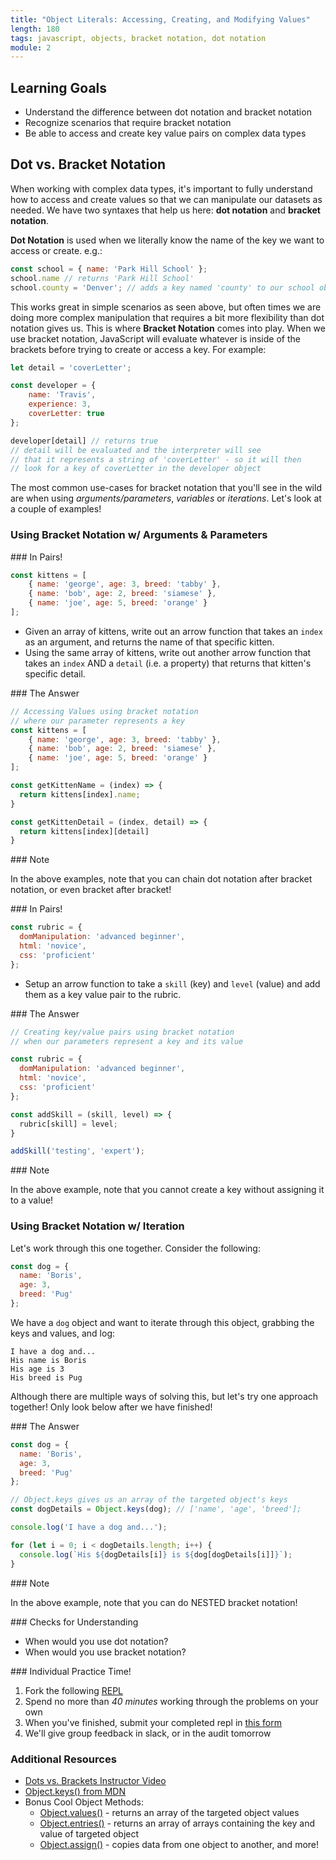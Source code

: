 ```yaml
---
title: "Object Literals: Accessing, Creating, and Modifying Values"
length: 180
tags: javascript, objects, bracket notation, dot notation
module: 2
---
```


## Learning Goals

* Understand the difference between dot notation and bracket notation
* Recognize scenarios that require bracket notation
* Be able to access and create key value pairs on complex data types


## Dot vs. Bracket Notation

When working with complex data types, it's important to fully understand how to access and create values so that we can manipulate our datasets as needed. We have two syntaxes that help us here: **dot notation** and **bracket notation**.

**Dot Notation** is used when we literally know the name of the key we want to access or create. e.g.:

```js
const school = { name: 'Park Hill School' };
school.name // returns 'Park Hill School'
school.county = 'Denver'; // adds a key named 'county' to our school object, with the value 'Denver'
```

This works great in simple scenarios as seen above, but often times we are doing more complex manipulation that requires a bit more flexibility than dot notation gives us. This is where **Bracket Notation** comes into play. When we use bracket notation, JavaScript will evaluate whatever is inside of the brackets before trying to create or access a key. For example:

```js
let detail = 'coverLetter';

const developer = {
    name: 'Travis',
    experience: 3,
    coverLetter: true
};

developer[detail] // returns true
// detail will be evaluated and the interpreter will see
// that it represents a string of 'coverLetter' - so it will then
// look for a key of coverLetter in the developer object
```

The most common use-cases for bracket notation that you'll see in the wild are when using *arguments/parameters*, *variables* or *iterations*. Let's look at a couple of examples!

<!-- Instructor Notes:
    * Go through the following examples in class by typing them out in repls, not just reading them to the class
    * As you start to solve each one, popsicle stick the students to ask them for help with what to do next
    * e.g. "If I want to write a function that takes in an index of a kitten, and I want the function to return
    * the name of my kitten at that index, how might I do that?"
-->

### Using Bracket Notation w/ Arguments & Parameters

<section class="call-to-action">
### In Pairs!

```js
const kittens = [
    { name: 'george', age: 3, breed: 'tabby' },
    { name: 'bob', age: 2, breed: 'siamese' },
    { name: 'joe', age: 5, breed: 'orange' }
];
```

* Given an array of kittens, write out an arrow function that takes an `index` as an argument, and returns the name of that specific kitten.
* Using the same array of kittens, write out another arrow function that takes an `index` AND a `detail` (i.e. a property) that returns that kitten's specific detail.
</section>

<section class="answer">
### The Answer  

```js
// Accessing Values using bracket notation
// where our parameter represents a key
const kittens = [
    { name: 'george', age: 3, breed: 'tabby' },
    { name: 'bob', age: 2, breed: 'siamese' },
    { name: 'joe', age: 5, breed: 'orange' }
];

const getKittenName = (index) => {
  return kittens[index].name;
}

const getKittenDetail = (index, detail) => {
  return kittens[index][detail]  
}
```
</section>

<section class="note">
### Note

In the above examples, note that you can chain dot notation after bracket notation, or even bracket after bracket!
</section>


<section class="call-to-action">
### In Pairs!

```js
const rubric = {
  domManipulation: 'advanced beginner',
  html: 'novice',
  css: 'proficient'
};
```

* Setup an arrow function to take a `skill` (key) and `level` (value) and add them as a key value pair to the rubric.
</section>

<section class="answer">
### The Answer  

```js
// Creating key/value pairs using bracket notation
// when our parameters represent a key and its value

const rubric = {
  domManipulation: 'advanced beginner',
  html: 'novice',
  css: 'proficient'
};

const addSkill = (skill, level) => {
  rubric[skill] = level;
}

addSkill('testing', 'expert');
```
</section>

<section class="note">
### Note

In the above example, note that you cannot create a key without assigning it to a value!
</section>

### Using Bracket Notation w/ Iteration

Let's work through this one together.  Consider the following:

```js
const dog = {
  name: 'Boris',
  age: 3,
  breed: 'Pug'
};
```

We have a `dog` object and want to iterate through this object, grabbing the keys and values, and log:

```
I have a dog and...
His name is Boris
His age is 3
His breed is Pug
```

Although there are multiple ways of solving this, but let's try one approach together!  Only look below after we have finished!

<section class="answer">
### The Answer  

```js
const dog = {
  name: 'Boris',
  age: 3,
  breed: 'Pug'
};

// Object.keys gives us an array of the targeted object's keys
const dogDetails = Object.keys(dog); // ['name', 'age', 'breed'];

console.log('I have a dog and...');

for (let i = 0; i < dogDetails.length; i++) {
  console.log(`His ${dogDetails[i]} is ${dog[dogDetails[i]]}`);
}
```
</section>

<section class="note">
### Note

In the above example, note that you can do NESTED bracket notation!
</section>

<section class="checks-for-understanding">
### Checks for Understanding

* When would you use dot notation?
* When would you use bracket notation?

</section>


<section class="call-to-action">
### Individual Practice Time!

1. Fork the following [REPL](https://repl.it/repls/TrustyCarpalCalculator)
2. Spend no more than *40 minutes* working through the problems on your own
3. When you've finished, submit your completed repl in [this form](https://docs.google.com/forms/d/1M24gWsdMQodFrD_jLjUy7bNInvXQQnpRmlFp58xx5V4/edit)
4. We'll give group feedback in slack, or in the audit tomorrow
</section>

### Additional Resources
* [Dots vs. Brackets Instructor Video](https://www.youtube.com/watch?v=DJ0deyVQZPw)
* [Object.keys() from MDN](https://developer.mozilla.org/en-US/docs/Web/JavaScript/Reference/Global_Objects/Object/keys)
* Bonus Cool Object Methods:
  * [Object.values()](https://developer.mozilla.org/en-US/docs/Web/JavaScript/Reference/Global_objects/Object/values) - returns an array of the targeted object values
  * [Object.entries()](https://developer.mozilla.org/en-US/docs/Web/JavaScript/Reference/Global_Objects/Object/entries) - returns an array of arrays containing the key and value of targeted object
  * [Object.assign()](https://developer.mozilla.org/en-US/docs/Web/JavaScript/Reference/Global_Objects/Object/assign) - copies data from one object to another, and more!

<!-- Instructor Resources

Level I Prompts
----------------------------------------------------
* Post the link to this repl in their slack channel: https://repl.it/repls/TrustyCarpalCalculator
* Students should FORK the repl and start solving each prompt on their own
* Each prompt should be almost an identical challenge to the exercises shown in class, nothing easier/nothing harder
* As they finish, they should DM you their solutions and take a POM while you review their answers
* If their answers are sound, DM the person back and tell them to move into the vault where they will
  meet Khalid/another instructor and be given another set of more challenging prompts
* A lot of people will start to finish around the same time - grab an extra instructor to help you review
  and don't provide feedback/nitpick on their solutions. Take a very quick glance and if it all looks sound,
  send them onto the second instructor
* When there are 50 minutes left in the lesson time, anyone who has not moved onto the next level of prompts
  should take a 5-minute POM, then come back to the classroom and you will spend the last 45 minutes reviewing
  the solutions to each prompt as a class. I would use popsicle sticks to call on students to help you solve them
  by telling you what to type
* Answer Key, for your reference: https://repl.it/repls/TerribleBlindDesign


## Level II Prompts, for secondary instructor
----------------------------------------------------
* Secondary instructor should wait in the vault or other instructional area for students who
  complete the level I prompts
* As students join you, DM them the link to the following repl: https://repl.it/repls/ImpressiveImpureApache
* Students should FORK the repl and start solving each prompt on their own
* As the group grows larger, they can begin to talk and help each other out
* Feel free to provide some assistance if students get stuck or need help, but you're mostly
  there just to facilitate rather than lead a lecture/session
* Answer Key, for your reference: https://repl.it/repls/JampackedLatestPortablesoftware

-->
